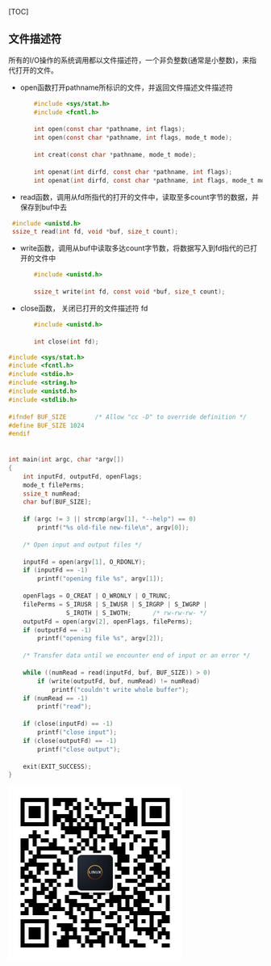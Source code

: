 [TOC]

## 文件描述符

​	所有的I/O操作的系统调用都以文件描述符，一个非负整数(通常是小整数)，来指代打开的文件。

- open函数打开pathname所标识的文件，并返回文件描述文件描述符

```c  #include <sys/types.h>
       #include <sys/stat.h>
       #include <fcntl.h>

       int open(const char *pathname, int flags);
       int open(const char *pathname, int flags, mode_t mode);

       int creat(const char *pathname, mode_t mode);

       int openat(int dirfd, const char *pathname, int flags);
       int openat(int dirfd, const char *pathname, int flags, mode_t mode);
```

- read函数，调用从fd所指代的打开的文件中，读取至多count字节的数据，并保存到buf中去

```c
 #include <unistd.h>
 ssize_t read(int fd, void *buf, size_t count);

```

- write函数，调用从buf中读取多达count字节数，将数据写入到fd指代的已打开的文件中

```c
       #include <unistd.h>

       ssize_t write(int fd, const void *buf, size_t count);
```

- close函数， 关闭已打开的文件描述符 fd

```c
       #include <unistd.h>

       int close(int fd);
```





```c
#include <sys/stat.h>
#include <fcntl.h>
#include <stdio.h>
#include <string.h>
#include <unistd.h>
#include <stdlib.h>

#ifndef BUF_SIZE        /* Allow "cc -D" to override definition */
#define BUF_SIZE 1024
#endif


int main(int argc, char *argv[])
{
    int inputFd, outputFd, openFlags;
    mode_t filePerms;
    ssize_t numRead;
    char buf[BUF_SIZE];

    if (argc != 3 || strcmp(argv[1], "--help") == 0)
        printf("%s old-file new-file\n", argv[0]);

    /* Open input and output files */

    inputFd = open(argv[1], O_RDONLY);
    if (inputFd == -1)
        printf("opening file %s", argv[1]);

    openFlags = O_CREAT | O_WRONLY | O_TRUNC;
    filePerms = S_IRUSR | S_IWUSR | S_IRGRP | S_IWGRP |
                S_IROTH | S_IWOTH;      /* rw-rw-rw- */
    outputFd = open(argv[2], openFlags, filePerms);
    if (outputFd == -1)
        printf("opening file %s", argv[2]);

    /* Transfer data until we encounter end of input or an error */

    while ((numRead = read(inputFd, buf, BUF_SIZE)) > 0)
        if (write(outputFd, buf, numRead) != numRead)
            printf("couldn't write whole buffer");
    if (numRead == -1)
        printf("read");

    if (close(inputFd) == -1)
        printf("close input");
    if (close(outputFd) == -1)
        printf("close output");

    exit(EXIT_SUCCESS);
}

```



![码上嵌入式](./../../doc/picture/weixin.jpg)